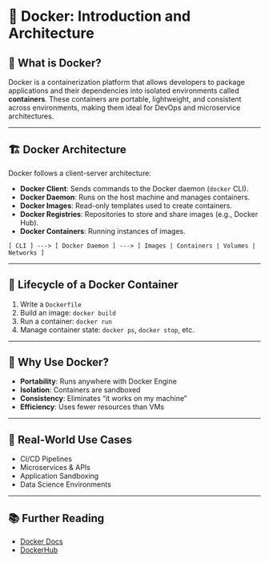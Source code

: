 # 🐳 Docker: Introduction and Architecture

## 📘 What is Docker?

Docker is a containerization platform that allows developers to package applications and their dependencies into isolated environments called **containers**. These containers are portable, lightweight, and consistent across environments, making them ideal for DevOps and microservice architectures.

---

## 🏗️ Docker Architecture

Docker follows a client-server architecture:

- **Docker Client**: Sends commands to the Docker daemon (`docker` CLI).
- **Docker Daemon**: Runs on the host machine and manages containers.
- **Docker Images**: Read-only templates used to create containers.
- **Docker Registries**: Repositories to store and share images (e.g., Docker Hub).
- **Docker Containers**: Running instances of images.

```
[ CLI ] ---> [ Docker Daemon ] ---> [ Images | Containers | Volumes | Networks ]
```

---

## 🔄 Lifecycle of a Docker Container

1. Write a `Dockerfile`
2. Build an image: `docker build`
3. Run a container: `docker run`
4. Manage container state: `docker ps`, `docker stop`, etc.

---

## 🧰 Why Use Docker?

- **Portability**: Runs anywhere with Docker Engine
- **Isolation**: Containers are sandboxed
- **Consistency**: Eliminates “it works on my machine”
- **Efficiency**: Uses fewer resources than VMs

---

## 📌 Real-World Use Cases

- CI/CD Pipelines
- Microservices & APIs
- Application Sandboxing
- Data Science Environments

---

## 📚 Further Reading

- [Docker Docs](https://docs.docker.com/)
- [DockerHub](https://hub.docker.com/)